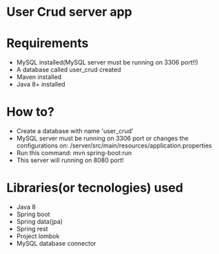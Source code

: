 # User Crud server app

# Requirements

- MySQL installed(MySQL server must be running on 3306 port!!)
- A database called user_crud created
- Maven installed
- Java 8+ installed

# How to?

- Create a database with name 'user_crud'
- MySQL server must be running on 3306 port or changes the configurations on: /server/src/main/resources/application.properties
- Run this command: mvn spring-boot:run
- This server will running on 8080 port!

# Libraries(or tecnologies) used

- Java 8
- Spring boot
- Spring data(jpa)
- Spring rest
- Project lombok
- MySQL database connector
